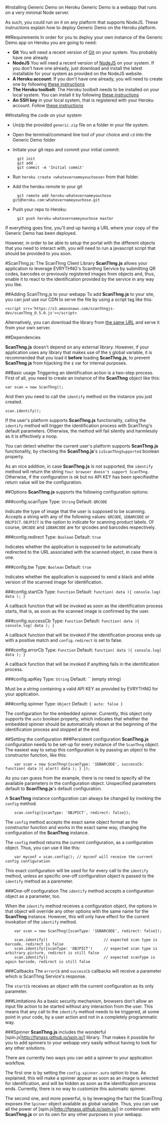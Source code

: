 #Installing Generic Demo on Heroku
Generic Demo is a webapp that runs on a very minimal Node server.

As such, you could run on it on any platform that supports NodeJS.
These instructions explain how to deploy Generic Demo on the Heroku platform.

##Requirements
In order for you to deploy your own instance of the Generic Demo app
on Heroku you are going to need:

* **Git** You will need a recent version of [Git](http://git-scm.com)
on your system. You probably have one already
* **NodeJS** You will need a recent version of [NodeJS](http://nodejs.org)
on your system. If you don't have one already, just download and 
install the latest installable for your system as provided on the NodeJS website.
* **A Heroku account**: If you don't have one already, you will need to create one
by following [these instructions](https://id.heroku.com/signup)
* **The Heroku toolbelt**: The Heroku toolbelt needs to be installed on
your local system. You can install it by following [these instructions](https://toolbelt.heroku.com/)
* **An SSH key** in your local system, that is registered with your Heroku
account. Follow [these instructions](https://devcenter.heroku.com/articles/keys)

##Installing the code on your system
* Unzip the provided `generic.zip` file on a folder in your file system.
* Open the terminal/command line tool of your choice and `cd` into
the Generic Demo folder
* Initiate your git repo and commit your initial commit:

        git init
        git add .
        git commit -m 'Initial commit'

* Run `heroku create <whatevernameyouchoose>` from that folder.
* Add the heroku remote to your git

        git remote add heroku-whatevernameyouchose git@heroku.com:whatevernameyouchose.git

* Push your repo to Heroku:

        git push heroku-whatevernameyouchose master

If everything goes fine, you'll end up having a URL where your copy
of the Generic Demo has been deployed.

However, in order to be able to setup the portal with the different objects
that you need to interact with, you will need to run a javascript script
that should be provided to you soon.

#ScanThng.js: The ScanThng Client Library
**ScanThng.js** allows your application to leverage EVRYTHNG's Scanthng Service by submitting
QR codes, barcodes or previously registered images from objects and, thus, enable it 
to react to the identification provided by the service in any way you like.


##Adding ScanThng.js to your webapp
To add **ScanThng.js** to your site, you can just use our CDN to serve the file by using a
script tag like this:

    <script src='https://s3.amazonaws.com/scanthngjs-dev/scanThng_0.5.0.js'></script>

Alternatively, you can download the library from [the same URL](https://s3.amazonaws.com/scanthngjs-dev/scanThng_0.5.0.js)
and serve it from your own server.

##Dependencies

**ScanThng.js** doesn't depend on any external library. However, if your application
uses any library that makes use of the `$` global variable, it is recommended that
you load it **before** loading **ScanThng.js**, to prevent **ScanThng.js** from hijacking
the `$` var for internal purposes.

##Basic usage
Triggering an identification action is a two-step process. First of all, 
you need to create an instance of the **ScanThng** object like this:

    var scan = new ScanThng();

And then you need to call the `identify` method on the instance you just created.

    scan.identify();

If the user's platform supports **ScanThng.js** functionality, calling the `identify` method will 
trigger the identification process with ScanThng's default parameters.
Otherwise, the method will fail silently and harmlessly as it is effectively a noop.

You can detect whether the current user's platform supports **ScanThng.js** functionality, 
by checking the **ScanThng.js**'s `isScanThngSupported` boolean property. 

As an nice addition, in case **ScanThng.js** is not supported, 
the `identify` method will return the string `Your browser doesn't support ScanThng`.
Otherwise, if the configuration is ok but no API KEY has been specifiedthe return value will be the configuration.

##Options
**ScanThng.js** supports the following configuration options:

###config.scanType
Type: `String` Default: `QRCODE`

Indicate the type of image that the user is supposed to be scanning. Accepts a string with any of the
following values: `QRCODE`, `1DBARCODE` or `OBJPICT`. `OBJPICT` is the option to indicate for 
scanning product labels. Of course, `QRCODE` and `1DBARCODE` are for qrcodes and barcodes 
respectively.

###config.redirect
Type: `Boolean` Default: `true`

Indicates whether the application is supposed to be automatically redirected to the URL
associated with the scanned object, in case there is one.

###config.bw
Type: `Boolean` Default: `true`

Indicates whether the application is supposed to send a black and white version of the scanned
image for identification.

###config.startCb
Type: `Function` Default: `function( data ){ console.log( data ); }`

A callback function that will be invoked as soon as the identification process starts, that is,
as soon as the scanned image is confirmed by the user.

###config.successCb
Type: `Function` Default: `function( data ){ console.log( data ); }`

A callback function that will be invoked if the identification process ends up with a positive
match and `config.redirect` is set to false.

###config.errorCb
Type: `Function` Default: `function( data ){ console.log( data ); }`

A callback function that will be invoked if anything fails in the identification process.

###config.apiKey
Type: `String` Default: `` (empty string)

Must be a string containing a valid API KEY as provided by EVRYTHNG for your application.

###config.spinner
Type: `Object` Default: `{ auto: false }`

The configuration for the embedded spinner. Currently, this object only supports the `auto`
boolean property, which indicates that whether the embedded spinner should be automatically 
shown at the beginning of the identification process and stopped at the end.

##Setting the configuration
###Persistent configuration
**ScanThng.js** configuration needs to be set-up for every instance of the `ScanThng`
object. The easiest way to setup this configuration is by
passing an object to the constructor function, like this:

        var scan = new ScanThng({scanType: '1DBARCODE', successCb: function( data ){ alert( data ); } });

As you can guess from the example, there is no need to specify all the available parameters in the 
configuration object. Unspecified parameters default to **ScanThng.js**'s default configuration.

A **ScanThng** instance configuration can always be changed by invoking the `config` method.

        scan.config({scanType: 'OBJPICT', redirect: false});

The `config` method accepts the exact same object format as the constructor function and
works in the exact same way, changing the configuration of the **ScanThng** instance.

The `config` method returns the current configuration, as a configuration object. Thus,
you can use it like this:

        var myconf = scan.config(); // myconf will receive the current config configuration

This exact configuration will be used for for every call to the `identify` method, unless
an specific one-off configuration object is passed to the `identify` method as a
paremeter.

###One-off configuration
The `identify` method accepts a configuration object as a parameter, too.

When the `identify` method receives a configuration object, the options in that object
will override any other options with the same name for the **ScanThng** instance. However,
this will only have effect for the current invokation of the `identify` method.

        var scan = new ScanThng({scanType: '1DBARCODE', redirect: false});

        scan.identify()                         // expected scan type is barcode, redirect is false
        scan.identify({scanType: 'OBJPICT')     // expected scan type is arbitrary picture, redirect is still false
        scan.identify()                         // expected scanType is again barcode, redirect is still false

###Callbacks
The `errorCb` and `successCb` callbacks will receive a parameter which is
ScanThng Service's response.

The `startCb` receives an object with the current configuration as its only parameter.

###Limitations
As a basic security mechanism, browsers don't allow an input file action to be started
without any interaction from the user. This means that any call to the `identify` method
needs to be triggered, at some point in your code, by a user action and not in a 
completely programmatic way.

###Spinner
**ScanThng.js** includes the wonderful [spin.js|http://fgnass.github.io/spin.js/] library.
That makes it possible for you to add spinners to your webapp very easily without having
to look for any other solutions.

There are currently two ways you can add a spinner to your application workflow.

The first one is by setting the `config.spinner.auto` option to true. As explained,
this will make a spinner appear as soon as an image is selected for identification,
and will be hidden as soon as the identification process ends. Currently, there is 
no way to customize this automatic spinner.

The second one, and more powerful, is by leveraging the fact the ScanThng exposes
the `Spinner` object available as global variable. Thus, you can use all the power of
[spin.js|http://fgnass.github.io/spin.js/] in combination with **ScanThng.js** or
on its own for any other purposes in your webapp.

